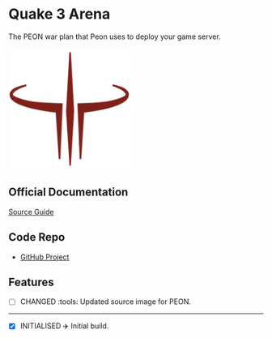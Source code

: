 # Quake 3 Arena

The PEON war plan that Peon uses to deploy your game server.

![Quake 3 Arena](../../images/game-logos/q3arena.png)

## Official Documentation

[Source Guide](https://github.com/StunlockStudios/vrising-dedicated-server-instructions)

## Code Repo

- [GitHub Project](https://github.com/the-peon-project/peon-warplans/tree/main/vrising)

## Features

- [ ] CHANGED :tools: Updated source image for PEON.

---

- [x] INITIALISED :airplane: Initial build.

